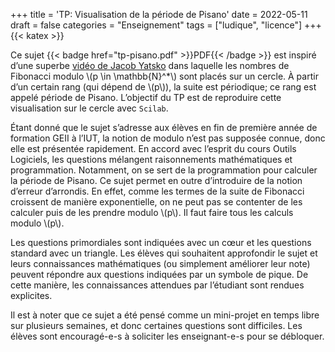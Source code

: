 +++
title = 'TP: Visualisation de la période de Pisano'
date = 2022-05-11
draft = false
categories = "Enseignement"
tags = ["ludique", "licence"]
+++
{{< katex >}}

Ce sujet {{< badge href="tp-pisano.pdf" >}}PDF{{< /badge >}} est inspiré d’une superbe [vidéo de Jacob Yatsko](https://www.youtube.com/watch?v=o1eLKODSCqw) dans laquelle les nombres de Fibonacci modulo \\(p \in \mathbb{N}^*\\) sont placés sur un cercle. À partir d’un certain rang (qui dépend de \\(p\\)), la suite est périodique; ce rang est appelé période de Pisano. L’objectif du TP est de reproduire cette visualisation sur le cercle avec `Scilab`.

Étant donné que le sujet s’adresse aux élèves en fin de première année de formation GEII à l’IUT, la notion de modulo n’est pas supposée connue, donc elle est présentée rapidement. En accord avec l’esprit du cours Outils Logiciels, les questions mélangent raisonnements mathématiques et programmation. Notamment, on se sert de la programmation pour calculer la période de Pisano. Ce sujet permet en outre d’introduire de la notion d’erreur d’arrondis. En effet, comme les termes de la suite de Fibonacci croissent de manière exponentielle, on ne peut pas se contenter de les calculer puis de les prendre modulo \\(p\\). Il faut faire tous les calculs modulo \\(p\\).

Les questions primordiales sont indiquées avec un cœur et les questions standard avec un triangle. Les élèves qui souhaitent approfondir le sujet et leurs connaissances mathématiques (ou simplement améliorer leur note) peuvent répondre aux questions indiquées par un symbole de pique. De cette manière, les connaissances attendues par l’étudiant sont rendues explicites.

Il est à noter que ce sujet a été pensé comme un mini-projet en temps libre sur plusieurs semaines, et donc certaines questions sont difficiles. Les élèves sont encouragé-e-s à soliciter les enseignant-e-s pour se débloquer.
